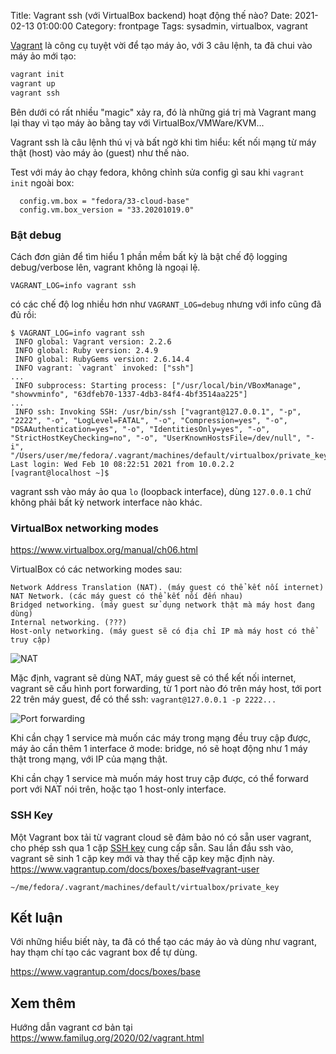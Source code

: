 Title: Vagrant ssh (với VirtualBox backend) hoạt động thế nào?
Date: 2021-02-13 01:00:00
Category: frontpage
Tags: sysadmin, virtualbox, vagrant

[Vagrant](https://www.familug.org/2020/02/vagrant.html)
là công cụ tuyệt vời để tạo máy ảo, với 3 câu lệnh, ta đã
chui vào máy ảo mới tạo:

```sh
vagrant init
vagrant up
vagrant ssh
```

Bên dưới có rất nhiều "magic" xảy ra, đó là những giá trị mà Vagrant
mang lại thay vì tạo máy ào bằng tay với VirtualBox/VMWare/KVM...

Vagrant ssh là câu lệnh thú vị và bất ngờ khi tìm hiểu: kết nối
mạng từ máy thật (host) vào máy ảo (guest) như thế nào.

Test với máy ảo chạy fedora, không chỉnh sửa config gì sau khi `vagrant init` ngoài box:
```
  config.vm.box = "fedora/33-cloud-base"
  config.vm.box_version = "33.20201019.0"
```

### Bật debug 

Cách đơn giản để tìm hiểu 1 phần mềm bất kỳ là bật chế độ 
logging debug/verbose lên, vagrant không là ngoại lệ.

```
VAGRANT_LOG=info vagrant ssh
```

có các chế độ log nhiều hơn như `VAGRANT_LOG=debug` nhưng
với info cũng đã đủ rồi:

```
$ VAGRANT_LOG=info vagrant ssh
 INFO global: Vagrant version: 2.2.6
 INFO global: Ruby version: 2.4.9
 INFO global: RubyGems version: 2.6.14.4
 INFO vagrant: `vagrant` invoked: ["ssh"]
...
 INFO subprocess: Starting process: ["/usr/local/bin/VBoxManage", "showvminfo", "63dfeb70-1337-4db3-84f4-4bf3514aa225"]
...
 INFO ssh: Invoking SSH: /usr/bin/ssh ["vagrant@127.0.0.1", "-p", "2222", "-o", "LogLevel=FATAL", "-o", "Compression=yes", "-o", "DSAAuthentication=yes", "-o", "IdentitiesOnly=yes", "-o", "StrictHostKeyChecking=no", "-o", "UserKnownHostsFile=/dev/null", "-i", "/Users/user/me/fedora/.vagrant/machines/default/virtualbox/private_key"]
Last login: Wed Feb 10 08:22:51 2021 from 10.0.2.2
[vagrant@localhost ~]$ 
```

vagrant ssh vào máy ảo qua `lo` (loopback interface), dùng `127.0.0.1` chứ
không phải bất kỳ network interface nào khác.

### VirtualBox networking modes

https://www.virtualbox.org/manual/ch06.html

VirtualBox có các networking modes sau: 

```
Network Address Translation (NAT). (máy guest có thể kết nối internet)
NAT Network. (các máy guest có thể kết nôí đến nhau)
Bridged networking. (máy guest sử dụng network thật mà máy host đang dùng)
Internal networking. (???)
Host-only networking. (máy guest sẽ có địa chỉ IP mà máy host có thể truy cập)
```

![NAT]({static}/images/nat.png)

Mặc định, vagrant sẽ dùng NAT, máy guest sẽ có thể kết nối internet, vagrant
sẽ cấu hình port forwarding, từ 1 port nào đó trên máy host, tới port 22 trên
máy guest, để có thể ssh: `vagrant@127.0.0.1 -p 2222...`


![Port forwarding]({static}/images/portforwarding.png)

Khi cần chạy 1 service mà muốn các máy trong mạng đều truy cập được, máy ảo
cần thêm 1 interface ở mode: bridge, nó sẽ hoạt động như 1 máy thật trong mạng,
với IP của mạng thật.

Khi cần chạy 1 service mà muốn máy host truy cập được, có thể forward port
với NAT nói trên, hoặc tạo 1 host-only interface.

### SSH Key
Một Vagrant box tải từ vagrant cloud sẽ đảm bảo nó có sẵn user vagrant,
cho phép ssh qua 1 cặp [SSH key](https://github.com/hashicorp/vagrant/tree/main/keys)
cung cấp sẵn. Sau lần đầu ssh vào,
vagrant sẽ sinh 1 cặp key mới và thay thế cặp key mặc định này.
https://www.vagrantup.com/docs/boxes/base#vagrant-user

```
~/me/fedora/.vagrant/machines/default/virtualbox/private_key
```

## Kết luận
Với những hiểu biết này, ta đã có thể tạo các máy ảo và dùng như
vagrant, hay thạm chí tạo các vagrant box để tự dùng.

https://www.vagrantup.com/docs/boxes/base

## Xem thêm 
Hướng dẫn vagrant cơ bản tại https://www.familug.org/2020/02/vagrant.html

